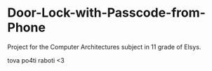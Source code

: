 # Door-Lock-with-Passcode-from-Phone
Project for the Computer Architectures subject in 11 grade of Elsys.


tova po4ti raboti <3
